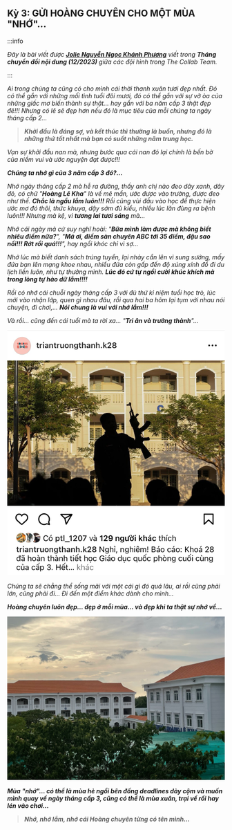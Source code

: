 ## Kỳ 3: GỬI HOÀNG CHUYÊN CHO MỘT MÙA "NHỚ"...

:::info

_Đây là bài viết được **[Jolie Nguyễn Ngọc Khánh Phương](https://www.facebook.com/profile.php?id=100066615586116)** viết trong **Tháng chuyển đổi nội dung (12/2023)** giữa các đội hình trong The Collab Team._

:::

_Ai trong chúng ta cũng có cho mình cái thời thanh xuân tươi đẹp nhất. Đó có thể gắn với những mối tình tuổi đôi mươi, đó có thể gắn với sự vỡ òa của những giấc mơ biến thành sự thật... hay gắn với ba năm cấp 3 thật đẹp đẽ!!! Nhưng có lẽ sẽ đẹp hơn nếu đó là mục tiêu của mỗi chúng ta ngày tháng cấp 2..._

> **_Khởi đầu là đáng sợ, và kết thúc thì thường là buồn, nhưng đó là những thứ tốt nhất mà bạn có suốt những năm trung học._**

_Vạn sự khởi đầu nan mà, nhưng bước qua cái nan đó lại chính là bến bờ của niềm vui và ước nguyện đạt được!!!_

**_Chúng ta nhớ gì của 3 năm cấp 3 đó?..._**

_Nhớ ngày tháng cấp 2 mà hễ ra đường, thấy anh chị nào đeo dây xanh, dây đỏ, có chữ "**Hoàng Lê Kha**" là về mê mẩn, ước được vào trường, được đeo như thế. **Chắc là ngầu lắm luôn!!!** Rồi cũng vùi đầu vào học để thực hiện ước mơ đó thôi, thức khuya, dậy sớm đủ kiểu, nhiều lúc lăn đùng ra bệnh luôn!!! Nhưng mà kệ, vì **tương lai tươi sáng** mà..._

_Nhớ cái ngày mà cứ suy nghĩ hoài: "**Bữa mình làm được mà không biết nhiêu điểm nữa?**", "**Má ơi, điểm sàn chuyên ABC tới 35 điểm, đậu sao nổi!!! Rớt rồi quá!!!**", hay ngồi khóc chỉ vì sợ..._

_Nhớ lúc mà biết danh sách trúng tuyển, lại nhảy cẩn lên vì sung sướng, mấy đứa bạn lên mạng khoe nhau, nhiều đứa còn gấp đến độ xúng xính đồ đi du lịch liền luôn, như tự thưởng mình. **Lúc đó cứ tự ngồi cười khúc khích mà trong lòng tự hào dữ lắm!!!!**_

_Rồi có nhớ cái chuỗi ngày tháng cấp 3 với đủ thứ kỉ niệm tuổi học trò, lúc mới vào nhận lớp, quen gì nhau đâu, rồi qua hai ba hôm lại tụm với nhau nói chuyện, đi chơi,... ***Nói chung là vui với nhớ lắm!!!***_

_Và rồi... cũng đến cái tuổi mà ta rời xa... "**Tri ân và trưởng thành**"..._

![Growing Up](../img/image3.png)

_Chúng ta sẽ chẳng thể sống mãi với một cái gì đó quá lâu, ai rồi cũng phải lớn, cũng phải đi... Đi đến một điểm khác dành cho mình..._

**_Hoàng chuyên luôn đẹp... đẹp ở mỗi mùa... và đẹp khi ta thật sự nhớ về..._**

![Reunion](../img/image4.png)

**_Mùa "nhớ"... có thể là mùa hè ngồi bên đống deadlines dày cộm và muốn mình quay về ngày tháng cấp 3, cũng có thể là mùa xuân, trại về rồi hay lén vào chơi..._**

> **_Nhớ, nhớ lắm, nhớ cái Hoàng chuyên từng có tên mình..._**
